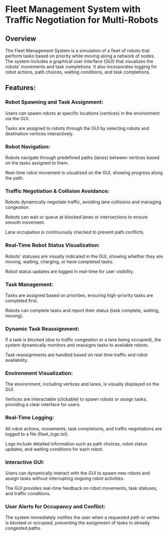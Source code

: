 # Fleet Management System with Traffic Negotiation for Multi-Robots

## Overview

The Fleet Management System is a simulation of a fleet of robots that perform tasks based on priority while moving along a network of nodes. The system includes a graphical user interface (GUI) that visualizes the robots' movements and task completions. It also incorporates logging for robot actions, path choices, waiting conditions, and task completions.
 
## Features:

### Robot Spawning and Task Assignment:

Users can spawn robots at specific locations (vertices) in the environment via the GUI.

Tasks are assigned to robots through the GUI by selecting robots and destination vertices interactively.

### Robot Navigation:

Robots navigate through predefined paths (lanes) between vertices based on the tasks assigned to them.

Real-time robot movement is visualized on the GUI, showing progress along the path.

### Traffic Negotiation & Collision Avoidance:

Robots dynamically negotiate traffic, avoiding lane collisions and managing congestion.

Robots can wait or queue at blocked lanes or intersections to ensure smooth movement.

Lane occupation is continuously checked to prevent path conflicts.

### Real-Time Robot Status Visualization:

Robots' statuses are visually indicated in the GUI, showing whether they are moving, waiting, charging, or have completed tasks.

Robot status updates are logged in real-time for user visibility.

### Task Management:

Tasks are assigned based on priorities, ensuring high-priority tasks are completed first.

Robots can complete tasks and report their status (task complete, waiting, moving).

### Dynamic Task Reassignment:

If a task is blocked (due to traffic congestion or a lane being occupied), the system dynamically monitors and reassigns tasks to available robots.

Task reassignments are handled based on real-time traffic and robot availability.

### Environment Visualization:

The environment, including vertices and lanes, is visually displayed on the GUI.

Vertices are interactable (clickable) to spawn robots or assign tasks, providing a clear interface for users.

### Real-Time Logging:

All robot actions, movements, task completions, and traffic negotiations are logged to a file (fleet_logs.txt).

Logs include detailed information such as path choices, robot status updates, and waiting conditions for each robot.

### Interactive GUI:

Users can dynamically interact with the GUI to spawn new robots and assign tasks without interrupting ongoing robot activities.

The GUI provides real-time feedback on robot movements, task statuses, and traffic conditions.

### User Alerts for Occupancy and Conflict:

The system immediately notifies the user when a requested path or vertex is blocked or occupied, preventing the assignment of tasks to already congested paths.

